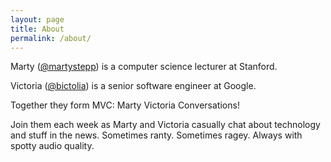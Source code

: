 ```yaml
---
layout: page
title: About
permalink: /about/
---
```


Marty ([@martystepp](http://twitter.com/martystepp)) is a computer science lecturer at Stanford.

Victoria ([@bictolia](http://twitter.com/bictolia)) is a senior software engineer at Google.

Together they form MVC: Marty Victoria Conversations!

Join them each week as Marty and Victoria casually chat about technology and stuff in the news. Sometimes ranty. Sometimes ragey. Always with spotty audio quality.

